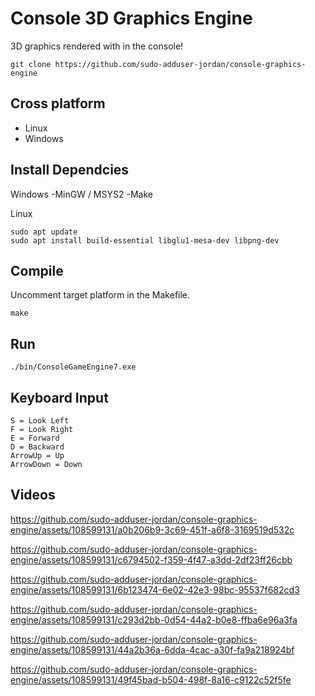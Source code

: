 # Console 3D Graphics Engine

3D graphics rendered with in the console!


```
git clone https://github.com/sudo-adduser-jordan/console-graphics-engine
```

## Cross platform
 - Linux
 - Windows

<!--
## Table of Contents

- [Install Dependices](#install-dependices)
- [Compile](#compile)
- [Run](#run)
- [Videos](#video)
-->

## Install Dependcies

Windows 
 -MinGW / MSYS2
 -Make

Linux
```
sudo apt update
sudo apt install build-essential libglu1-mesa-dev libpng-dev
```
## Compile

Uncomment target platform in the Makefile.

```
make
```

## Run





```
./bin/ConsoleGameEngine7.exe
```

## Keyboard Input

```
S = Look Left
F = Look Right
E = Forward
D = Backward
ArrowUp = Up
ArrowDown = Down
```

## Videos 


https://github.com/sudo-adduser-jordan/console-graphics-engine/assets/108599131/a0b206b9-3c69-451f-a6f8-3169519d532c

https://github.com/sudo-adduser-jordan/console-graphics-engine/assets/108599131/c6794502-f359-4f47-a3dd-2df23ff26cbb

https://github.com/sudo-adduser-jordan/console-graphics-engine/assets/108599131/6b123474-6e02-42e3-98bc-95537f682cd3

https://github.com/sudo-adduser-jordan/console-graphics-engine/assets/108599131/c293d2bb-0d54-44a2-b0e8-ffba6e96a3fa

https://github.com/sudo-adduser-jordan/console-graphics-engine/assets/108599131/44a2b36a-6dda-4cac-a30f-fa9a218924bf

https://github.com/sudo-adduser-jordan/console-graphics-engine/assets/108599131/49f45bad-b504-498f-8a16-c9122c52f5fe




